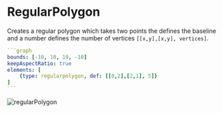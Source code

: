# RegularPolygon

Creates a regular polygon which takes two points the defines the baseline and a number defines the number of vertices `[[x,y],[x,y], vertices]`.

````yaml
```graph
bounds: [-10, 10, 10, -10]
keepAspectRatio: true
elements: [
	{type: regularpolygon, def: [[0,2],[2,1], 5]}
]
```
````

![regularPolygon](imgs/RegularPolygon-graph-1.png)

